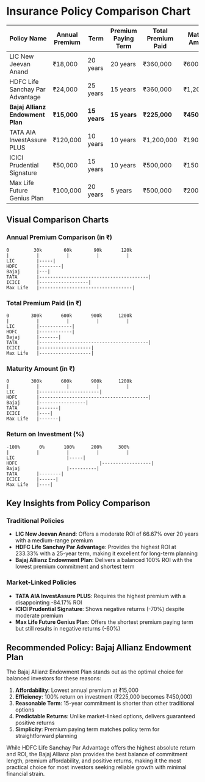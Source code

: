 # Insurance Policy Comparison Chart

| Policy Name | Annual Premium | Term | Premium Paying Term | Total Premium Paid | Maturity Amount | ROI |
|-------------|----------------|------|---------------------|-------------------|-----------------|-----|
| LIC New Jeevan Anand | ₹18,000 | 20 years | 20 years | ₹360,000 | ₹600,000 | 66.67% |
| HDFC Life Sanchay Par Advantage | ₹24,000 | 25 years | 15 years | ₹360,000 | ₹1,200,000 | 233.33% |
| **Bajaj Allianz Endowment Plan** | **₹15,000** | **15 years** | **15 years** | **₹225,000** | **₹450,000** | **100.00%** |
| TATA AIA InvestAssure PLUS | ₹120,000 | 10 years | 10 years | ₹1,200,000 | ₹190,000 | -84.17% |
| ICICI Prudential Signature | ₹50,000 | 15 years | 10 years | ₹500,000 | ₹150,000 | -70.00% |
| Max Life Future Genius Plan | ₹100,000 | 20 years | 5 years | ₹500,000 | ₹200,000 | -60.00% |

## Visual Comparison Charts

### Annual Premium Comparison (in ₹)
```
0         30k        60k        90k       120k
|          |          |          |          |
LIC        |-----|
HDFC       |--------|
Bajaj      |---|
TATA       |----------------------------------------|
ICICI      |------------------|
Max Life   |----------------------------------|
```

### Total Premium Paid (in ₹)
```
0        300k       600k       900k      1200k
|          |          |          |          |
LIC        |------------|
HDFC       |------------|
Bajaj      |-------|
TATA       |----------------------------------------|
ICICI      |-------------------|
Max Life   |-------------------|
```

### Maturity Amount (in ₹)
```
0        300k       600k       900k      1200k
|          |          |          |          |
LIC        |----------------------|
HDFC       |----------------------------------------|
Bajaj      |-----------------|
TATA       |-------|
ICICI      |----|
Max Life   |-------|
```

### Return on Investment (%)
```
-100%       0%       100%      200%      300%
|          |          |          |          |
LIC                   |-----|
HDFC                              |------------------|
Bajaj                 |----------|
TATA       |--------|
ICICI      |------|
Max Life   |----|
```

## Key Insights from Policy Comparison

### Traditional Policies
- **LIC New Jeevan Anand**: Offers a moderate ROI of 66.67% over 20 years with a medium-range premium
- **HDFC Life Sanchay Par Advantage**: Provides the highest ROI at 233.33% with a 25-year term, making it excellent for long-term planning
- **Bajaj Allianz Endowment Plan**: Delivers a balanced 100% ROI with the lowest premium commitment and shortest term

### Market-Linked Policies
- **TATA AIA InvestAssure PLUS**: Requires the highest premium with a disappointing -84.17% ROI
- **ICICI Prudential Signature**: Shows negative returns (-70%) despite moderate premium
- **Max Life Future Genius Plan**: Offers the shortest premium paying term but still results in negative returns (-60%)

## Recommended Policy: Bajaj Allianz Endowment Plan

The Bajaj Allianz Endowment Plan stands out as the optimal choice for balanced investors for these reasons:

1. **Affordability**: Lowest annual premium at ₹15,000
2. **Efficiency**: 100% return on investment (₹225,000 becomes ₹450,000)
3. **Reasonable Term**: 15-year commitment is shorter than other traditional options
4. **Predictable Returns**: Unlike market-linked options, delivers guaranteed positive returns
5. **Simplicity**: Premium paying term matches policy term for straightforward planning

While HDFC Life Sanchay Par Advantage offers the highest absolute return and ROI, the Bajaj Allianz plan provides the best balance of commitment length, premium affordability, and positive returns, making it the most practical choice for most investors seeking reliable growth with minimal financial strain.